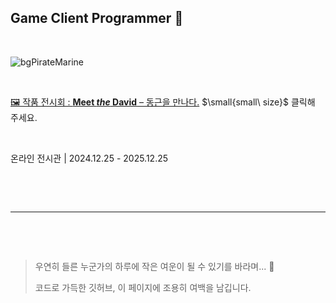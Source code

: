 ## Game Client Programmer 👋

&nbsp;

![bgPirateMarine](https://github.com/user-attachments/assets/ab277970-872a-4d92-a937-bee8c6a67cd4)

&nbsp;

[🖼️ 작품 전시회 : **Meet *the* David** – 동근을 만나다.](https://bulletprooves.github.io/myMiniHomeP/html/myPortfolio.html)
$\small{small\ size}$ 클릭해 주세요.

&nbsp;

온라인 전시관 | 2024.12.25 - 2025.12.25

&nbsp;

&nbsp;

---

&nbsp;

&nbsp;

> 우연히 들른 누군가의 하루에 작은 여운이 될 수 있기를 바라며... 🥰
> 
> 코드로 가득한 깃허브, 이 페이지에 조용히 여백을 남깁니다.

&nbsp;

&nbsp;

&nbsp;

&nbsp;

&nbsp;

&nbsp;

&nbsp;

&nbsp;

&nbsp;

&nbsp;

&nbsp;

&nbsp;

&nbsp;

&nbsp;

&nbsp;

&nbsp;

<!--
**bulletprooves/bulletprooves** is a ✨ _special_ ✨ repository because its `README.md` (this file) appears on your GitHub profile.

Here are some ideas to get you started:

- 🔭 I’m currently working on ...
- 🌱 I’m currently learning ...
- 👯 I’m looking to collaborate on ...
- 🤔 I’m looking for help with ...
- 💬 Ask me about ...
- 📫 How to reach me: ...
- 😄 Pronouns: ...
- ⚡ Fun fact: ...
-->
